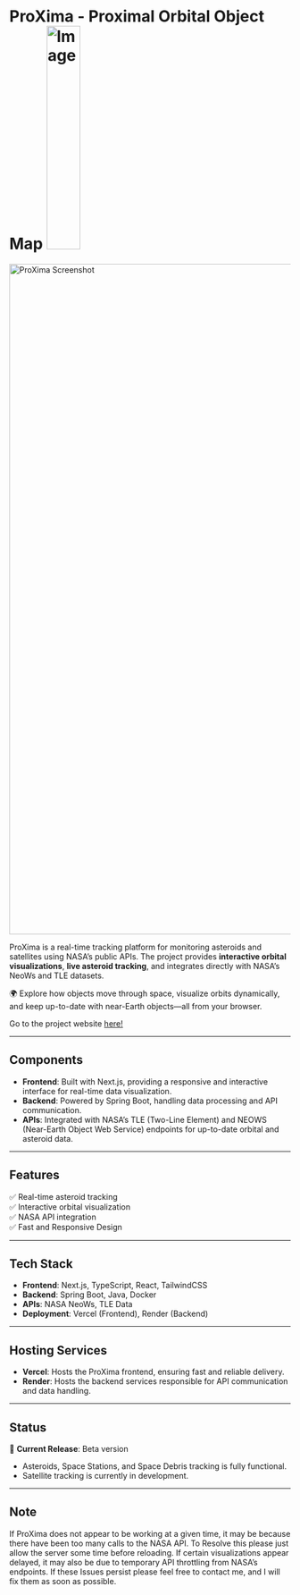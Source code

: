 # ProXima - Proximal Orbital Object Map <img width="60" height="400" alt="Image" src="https://github.com/user-attachments/assets/ed640129-f879-4e82-8fc6-b412364b6107" />

<img width="1200" alt="ProXima Screenshot" src="https://github.com/user-attachments/assets/your-screenshot-id-here">

ProXima is a real-time tracking platform for monitoring asteroids and satellites using NASA’s public APIs. The project provides **interactive orbital visualizations**, **live asteroid tracking**, and integrates directly with NASA’s NeoWs and TLE datasets.  

🌍 Explore how objects move through space, visualize orbits dynamically, and keep up-to-date with near-Earth objects—all from your browser.  

Go to the project website [ here! ](https://your-vercel-link-here)  

---

## Components
- **Frontend**: Built with Next.js, providing a responsive and interactive interface for real-time data visualization.  
- **Backend**: Powered by Spring Boot, handling data processing and API communication.  
- **APIs**: Integrated with NASA’s TLE (Two-Line Element) and NEOWS (Near-Earth Object Web Service) endpoints for up-to-date orbital and asteroid data.  

---

## Features
✅ Real-time asteroid tracking  
✅ Interactive orbital visualization  
✅ NASA API integration  
✅ Fast and Responsive Design  

---

## Tech Stack
- **Frontend**: Next.js, TypeScript, React, TailwindCSS 
- **Backend**: Spring Boot, Java, Docker  
- **APIs**: NASA NeoWs, TLE Data  
- **Deployment**: Vercel (Frontend), Render (Backend)  

---

## Hosting Services
- **Vercel**: Hosts the ProXima frontend, ensuring fast and reliable delivery.  
- **Render**: Hosts the backend services responsible for API communication and data handling.  

---

## Status
🔭 **Current Release**: Beta version  
- Asteroids, Space Stations, and Space Debris tracking is fully functional.  
- Satellite tracking is currently in development.  

---

## Note
If ProXima does not appear to be working at a given time, it may be because there have been too many calls to the NASA API. To Resolve this please just allow the server some time before reloading. If certain visualizations appear delayed, it may also be due to temporary API throttling from NASA’s endpoints. If these Issues persist please feel free to contact me, and I will fix them as soon as possible.
